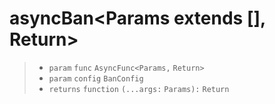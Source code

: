 # asyncBan<Params extends [], Return>

> - `param` `func` `AsyncFunc<Params,` `Return>`
> - `param` `config` `BanConfig`
> - `returns` `function` `(...args:` `Params):` `Return`
